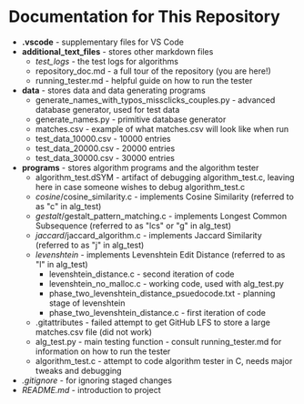 # Documentation for This Repository
- **.vscode** - supplementary files for VS Code
- **additional_text_files** - stores other markdown files
    * *test_logs* - the test logs for algorithms
    * repository_doc.md - a full tour of the repository (you are here!)
    * running_tester.md - helpful guide on how to run the tester
- **data** - stores data and data generating programs
    * generate_names_with_typos_missclicks_couples.py - advanced database generator, used for test data
    * generate_names.py - primitive database generator
    * matches.csv - example of what matches.csv will look like when run
    * test_data_10000.csv - 10000 entries
    * test_data_20000.csv - 20000 entries
    * test_data_30000.csv - 30000 entries
- **programs** - stores algorithm programs and the algorithm tester
    * algorithm_test.dSYM - artifact of debugging algorithm_test.c, leaving here in case someone wishes to debug algorithm_test.c
    * *cosine*/cosine_similarity.c - implements Cosine Similarity (referred to as "c" in alg_test)
    * *gestalt*/gestalt_pattern_matching.c - implements Longest Common Subsequence (referred to as "lcs" or "g" in alg_test)
    * *jaccard*/jaccard_algorithm.c - implements Jaccard Similarity (referred to as "j" in alg_test)
    * *levenshtein* - implements Levenshtein Edit Distance (referred to as "l" in alg_test)
        * levenshtein_distance.c - second iteration of code
        * levenshtein_no_malloc.c - working code, used with alg_test.py
        * phase_two_levenshtein_distance_psuedocode.txt - planning stage of levenshtein
        * phase_two_levenshtein_distance.c - first iteration of code
    * .gitattributes - failed attempt to get GitHub LFS to store a large matches.csv file (did not work)
    * alg_test.py - main testing function - consult running_tester.md for information on how to run the tester
    * algorithm_test.c - attempt to code algorithm tester in C, needs major tweaks and debugging
- *.gitignore* - for ignoring staged changes
- *README.md* - introduction to project
